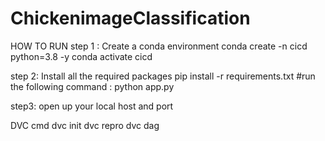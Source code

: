 # ChickenimageClassification

HOW TO RUN
step 1 : Create a conda environment
conda create -n cicd python=3.8 -y
conda activate cicd

step 2: Install all the required packages
pip install -r requirements.txt
#run the following command : python app.py

step3: open up your local host and port

DVC cmd
dvc init
dvc repro
dvc dag
